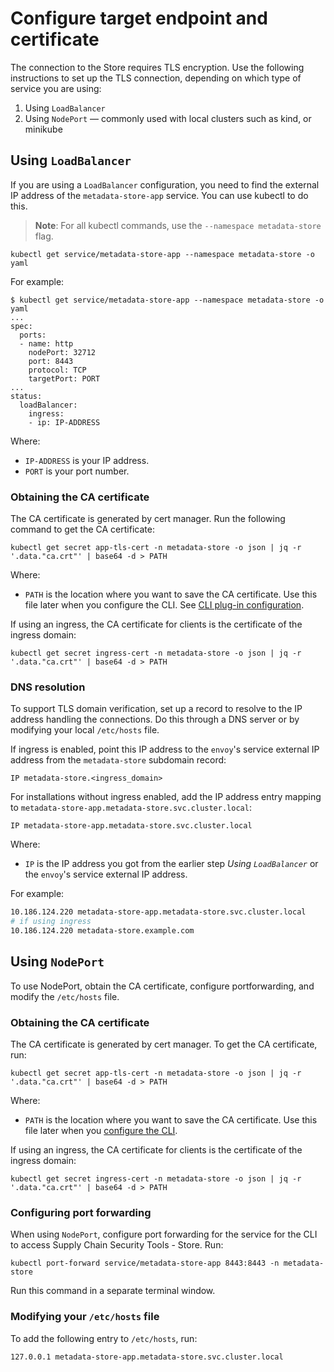 # Configure target endpoint and certificate

The connection to the Store requires TLS encryption. Use the following instructions to set up the TLS connection, depending on which type of service you are using:

1. Using `LoadBalancer`
1. Using `NodePort` — commonly used with local clusters such as kind, or minikube

## <a id='use-lb'></a>Using `LoadBalancer`

If you are using a `LoadBalancer` configuration, you need to find the external IP address of the `metadata-store-app` service. You can use kubectl to do this.

>**Note**: For all kubectl commands, use the `--namespace metadata-store` flag.

```
kubectl get service/metadata-store-app --namespace metadata-store -o yaml
```

For example:

```
$ kubectl get service/metadata-store-app --namespace metadata-store -o yaml
...
spec:
  ports:
  - name: http
    nodePort: 32712
    port: 8443
    protocol: TCP
    targetPort: PORT
...
status:
  loadBalancer:
    ingress:
    - ip: IP-ADDRESS
```

Where:

- `IP-ADDRESS` is your IP address.
- `PORT` is your port number.

### <a id='obtain-ca-lb'></a>Obtaining the CA certificate

The CA certificate is generated by cert manager. Run the following command to get the CA certificate:

```
kubectl get secret app-tls-cert -n metadata-store -o json | jq -r '.data."ca.crt"' | base64 -d > PATH
```

Where:

- `PATH` is the location where you want to save the CA certificate. Use this file later when you configure the CLI. See [CLI plug-in configuration](cli-configuration.md).

If using an ingress, the CA certificate for clients is the certificate of the ingress domain:

```
kubectl get secret ingress-cert -n metadata-store -o json | jq -r '.data."ca.crt"' | base64 -d > PATH
```

### <a id='dns-resolution'></a>DNS resolution

To support TLS domain verification, set up a record to resolve to the IP address handling the connections. Do this through a DNS server or by modifying your local `/etc/hosts` file. 

If ingress is enabled, point this IP address to the `envoy`'s service external IP address from the `metadata-store` subdomain record:

```
IP metadata-store.<ingress_domain>
```

For installations without ingress enabled, add the IP address entry mapping to `metadata-store-app.metadata-store.svc.cluster.local`:

```
IP metadata-store-app.metadata-store.svc.cluster.local
```

Where:

- `IP` is the IP address you got from the earlier step *Using `LoadBalancer`* or the `envoy`'s service external IP address. 

For example:

```bash
10.186.124.220 metadata-store-app.metadata-store.svc.cluster.local
# if using ingress
10.186.124.220 metadata-store.example.com
```

## <a id='use-np'></a>Using `NodePort`

To use NodePort, obtain the CA certificate, configure portforwarding, and modify the `/etc/hosts` file.

### <a id='obtain-ca-np'></a>Obtaining the CA certificate

The CA certificate is generated by cert manager. To get the CA certificate, run:

```
kubectl get secret app-tls-cert -n metadata-store -o json | jq -r '.data."ca.crt"' | base64 -d > PATH
```

Where:

- `PATH` is the location where you want to save the CA certificate. Use this file later when you [configure the CLI](cli-configuration.md).

If using an ingress, the CA certificate for clients is the certificate of the ingress domain:

```
kubectl get secret ingress-cert -n metadata-store -o json | jq -r '.data."ca.crt"' | base64 -d > PATH
```

### <a id='config-pf'></a>Configuring port forwarding

When using `NodePort`, configure port forwarding for the service for the CLI to access Supply Chain Security Tools - Store. Run:

```
kubectl port-forward service/metadata-store-app 8443:8443 -n metadata-store
```

Run this command in a separate terminal window.

### <a id='mod-etchost'></a>Modifying your `/etc/hosts` file

To add the following entry to `/etc/hosts`, run:

```
127.0.0.1 metadata-store-app.metadata-store.svc.cluster.local
```
